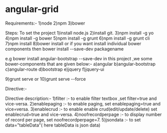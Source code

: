 angular-grid
============

Requirements:-
1)node
2)npm
3)bower


Steps: To set the project
1)install node.js
2)install git.
3)npm install -g yo
4)npm install -g bower
5)npm install -g grunt
6)npm install -g grunt cli
7)npm install
8)bower install
    or
  if you want install individual bower components then
  bower install --save-dev packagename
  
  e.g bower install angular-bootstrap  --save-dev
  in this project ,we some bower-components that are given below:-
  a)angular
  b)angular-bootstrap
  c)angular-route
  d)bootstrap
  e)jquery
  f)jquery-ui
  
9)grunt serve
  or
10)grunt serve --force  


Directive:-      <angtable filter="true" ec="{{headerColumns}}"   data="tableData"  enablepaging="true" 
                 enablecrud="true" noofrecordperpage="7"></angtable>

Directive description:-
1)filter             :- to enable  filter textbox ,set filter=true and vice-versa.
2)enablepaging       :- to enable paging, set enablepaging=true and vice=versa.
3)enablecrud         :- to enable enable crud(edit/update/delete) set enablecrud=true and vice-versa.
4)noofrecordperpage  :- to display number of record per page, set noofrecordperpage=7.
5)jsondata           :- to set data="tableData"( here tableData is json data)
             


